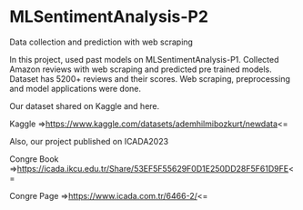 # MLSentimentAnalysis-P2
Data collection and prediction with web scraping

In this project, used past models on MLSentimentAnalysis-P1.
Collected Amazon reviews with web scraping and predicted pre
trained models. Dataset has 5200+ reviews and their scores.
Web scraping, preprocessing and model applications were done.

Our dataset shared on Kaggle and here.

Kaggle =>https://www.kaggle.com/datasets/ademhilmibozkurt/newdata<=

Also, our project published on ICADA2023

Congre Book =>https://icada.ikcu.edu.tr/Share/53EF5F55629F0D1E250DD28F5F61D9FE<=

Congre Page =>https://www.icada.com.tr/6466-2/<=
